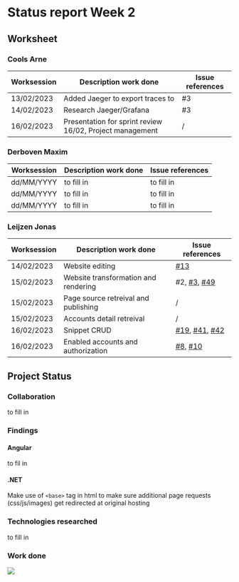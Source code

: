 # Status report Week 2
## Worksheet 
### Cools Arne
| Worksession | Description work done | Issue references |
|---|---|---|
| 13/02/2023 | Added Jaeger to export traces to | #3 |
| 14/02/2023 | Research Jaeger/Grafana | #3 |
| 16/02/2023 | Presentation for sprint review 16/02, Project management | / |
### Derboven Maxim
| Worksession | Description work done | Issue references |
|---|---|---|
| dd/MM/YYYY | to fill in | to fill in |
| dd/MM/YYYY | to fill in | to fill in |
| dd/MM/YYYY | to fill in | to fill in |
### Leijzen Jonas
| Worksession | Description work done | Issue references |
|---|---|---|
| 14/02/2023 | Website editing | [#13](https://gitlab.com/kdg-ti/the-lab/teams-22-23/team7/neobyte-cms-backend/-/issues/13) |
| 15/02/2023 | Website transformation and rendering | #2, [#3](https://gitlab.com/kdg-ti/the-lab/teams-22-23/team7/neobyte-cms-backend/-/issues/3), [#49](https://gitlab.com/kdg-ti/the-lab/teams-22-23/team7/neobyte-cms-backend/-/issues/49) |
| 15/02/2023 | Page source retreival and publishing | / |
| 15/02/2023 | Accounts detail retreival | / |
| 16/02/2023 | Snippet CRUD | [#19](https://gitlab.com/kdg-ti/the-lab/teams-22-23/team7/neobyte-cms-backend/-/issues/19), [#41](https://gitlab.com/kdg-ti/the-lab/teams-22-23/team7/neobyte-cms-backend/-/issues/41), [#42](https://gitlab.com/kdg-ti/the-lab/teams-22-23/team7/neobyte-cms-backend/-/issues/42)
| 16/02/2023 | Enabled accounts and authorization | [#8](https://gitlab.com/kdg-ti/the-lab/teams-22-23/team7/neobyte-cms-backend/-/issues/8), [#10](https://gitlab.com/kdg-ti/the-lab/teams-22-23/team7/neobyte-cms-backend/-/issues/10) |
## Project Status
### Collaboration
to fill in
### Findings
#### Angular
to fil in
#### .NET
Make use of `<base>` tag in html to make sure additional page requests (css/js/images) get redirected at original hosting
### Technologies researched
to fill in
### Work done
![](https://geps.dev/progress/30)
